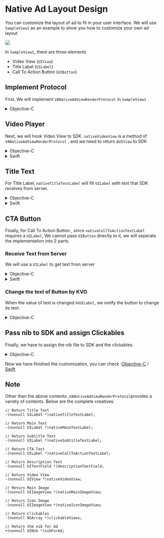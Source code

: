 # Native Ad Layout Design
You can customize the layout of ad to fit in your user interface. We will use `SampleView1` as an example to show you how to customize your own ad layout 

![](https://s3-ap-northeast-1.amazonaws.com/daidoujiminecraft/Daidouji/NativeAd1.gif)

In `SampleView1`, there are three elements 
 - Video View (`UIView`)
 - Title Label (`UILabel`)
 - Call To Action Button (`UIButton`)

## Implement Protocol
First, We will implement `VANativeAdViewRenderProtocol` in `SampleView1` 

<details>
<summary>Objective-C</summary>
```objc
#import <VMFiveAdNetwork/VMFiveAdNetwork.h>

@interface SampleView1 : UIView <VANativeAdViewRenderProtocol>

@end
```
</details>

<details>
<summary>Swift</summary>
```swift
extension SampleView1: VANativeAdViewRenderProtocol {
}
```
</details>

## Video Player
Next, we will hook Video View to SDK. `nativeVideoView` is a method of `VANativeAdViewRenderProtocol` , 
and we need to return a`UIView` to SDK

<details>
<summary>Objective-C</summary>
```objc
- (UIView *)nativeVideoView {
    return self.videoView;
}
```
</details>

<details>
<summary>Swift</summary>
```swift
func nativeVideoView() -> UIView {
    return self.videoView
}
```
</details>

## Title Text
For Title Label, `nativeTitleTextLabel` will fill `UILabel` with text that SDK receives from server. 

<details>
<summary>Objective-C</summary>
```objc
- (UILabel *)nativeTitleTextLabel {
    return self.titleLabel;
}
```
</details>

<details>
<summary>Swift</summary>
```swift
func nativeTitleTextLabel() -> UILabel {
    return self.titleLabel
}
```
</details>

## CTA Button
Finally, for Call To Action Button , since `nativeCallToActionTextLabel` requires a `UILabel`, 
We cannot pass `UIButton` directly to it, we will seperate the implementation into 2 parts.

### Receive Text from Server 
We will use a `UILabel` to get text from server 

<details>
<summary>Objective-C</summary>
```objc
- (UILabel *)nativeCallToActionTextLabel {
    return self.ctaLabel;
}
```
</details>

<details>
<summary>Swift</summary>
```swift
func nativeCallToActionTextLabel() -> UILabel {
    return self.ctaLabel
}
```
</details>

### Change the text of Button by KVO
When the value of text is changed in`UILabel`, we notify the button to change its text.

<details>
<summary>Objective-C</summary>
```objc
#pragma mark - KVO

- (void)observeValueForKeyPath:(NSString *)keyPath ofObject:(id)object change:(NSDictionary<NSString *,id> *)change context:(void *)context {
    if ([keyPath isEqualToString:@"ctaLabel.text"]) {
        [self.ctaButton setTitle:change[@"new"] forState:UIControlStateNormal];
    }
}

#pragma mark - Life Cycle

- (id)initWithCoder:(NSCoder *)aDecoder {
    self = [super initWithCoder:aDecoder];
    if (self) {
        self.ctaLabel = [UILabel new];
        [self addObserver:self forKeyPath:@"ctaLabel.text" options:NSKeyValueObservingOptionNew context:nil];
    }
    return self;
}

- (void)dealloc {
    [self removeObserver:self forKeyPath:@"ctaLabel.text"];
}
```
</details>

<details>
<summary>Swift</summary>
```swift
// MARK: KVO
extension SampleView1 {
    
    override func observeValueForKeyPath(keyPath: String?, ofObject object: AnyObject?, change: [String : AnyObject]?, context: UnsafeMutablePointer<Void>) {
        if let safeChange = change, let newValue = safeChange["new"] as? String where keyPath == "ctaLabel.text" {
            self.ctaButton.setTitle(newValue, forState: .Normal)
        }
    }
    
}

// MARK: Life Cycle
class SampleView1: UIView {

    let ctaLabel = UILabel()
    
    required init?(coder aDecoder: NSCoder) {
        super.init(coder: aDecoder)
        self.addObserver(self, forKeyPath: "ctaLabel.text", options: .New, context: nil)
    }
    
    deinit {
        self.removeObserver(self, forKeyPath: "ctaLabel.text", context: nil)
    }
    
}
```
</details>

## Pass nib to SDK and assign Clickables 
Finally, we have to assign the nib file to SDK and the clickables.

<details>
<summary>Objective-C</summary>
```objc
+ (UINib *)nibForAd {
    return [UINib nibWithNibName:@"SampleView1" bundle:nil];
}

- (NSArray *)clickableViews {
    return @[ self.ctaButton ];
}
```
</details>

<details>
<summary>Swift</summary>
```swift
static func nibForAd() -> UINib {
     return UINib.init(nibName: "SampleView1", bundle: nil)
}
    
func clickableViews() -> [AnyObject] {
    return [ self.ctaButton ]
}
```
</details>

Now we have finished the customization, you can check :[Objective-C](https://github.com/applauseadn/ios-sdk-demo/tree/master/ios-sdk-demo/Views/SampleView1) / [Swift](https://github.com/applauseadn/ios-sdk-demo-swift/tree/master/ios-sdk-demo-swift/Views/SampleView1) 

## Note
Other than the above contents ,`VANativeAdViewRenderProtocol`provides a variety of contents. Below are the complete creatives:

```objc
// Return Title Text
-(nonnull UILabel *)nativeTitleTextLabel;

// Return Main Text
-(nonnull UILabel *)nativeMainTextLabel;

// Return Subtitle Text
-(nonnull UILabel *)nativeSubtitleTextLabel;

// Return CTA Text
-(nonnull UILabel *)nativeCallToActionTextLabel;

// Return Description Text
-(nonnull UITextField *)descriptionTextField;

// Return Video View
-(nonnull UIView *)nativeVideoView;

// Return Main Image
-(nonnull UIImageView *)nativeMainImageView;

// Return Icon Image
-(nonnull UIImageView *)nativeIconImageView;

// Return Clickables
-(nonnull NSArray *)clickableViews;

// Return the nib for Ad
+(nonnull UINib *)nibForAd;
```

